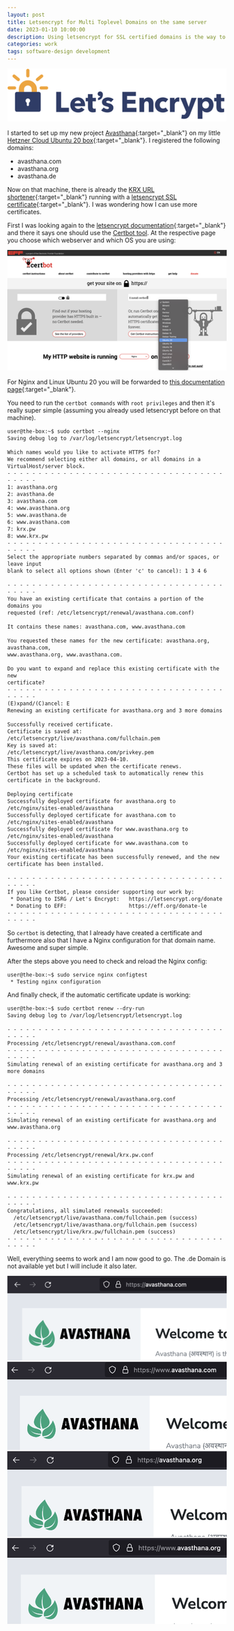 ```yaml
---
layout: post
title: Letsencrypt for Multi Toplevel Domains on the same server
date: 2023-01-10 10:00:00
description: Using letsencrypt for SSL certified domains is the way to go. You can use it also for multi toplevel domains on the same server.
categories: work
tags: software-design development 
---
```


<img src="/assets/images/letsencrypt.png" />

I started to set up my new project [Avasthana](https://www.avasthana.org){:target="_blank"} on my little [Hetzner Cloud Ubuntu 20 box](https://www.hetzner.com/cloud){:target="_blank"}. I registered the following domains:

* avasthana.com
* avasthana.org
* avasthana.de

Now on that machine, there is already the [KRX URL shortener](https://www.krx.pw/){:target="_blank"} running with a [letsencrypt SSL certificate](https://letsencrypt.org/){:target="_blank"}. I was wondering how I can use more certificates. 

First I was looking again to the [letsencrypt documentation](https://letsencrypt.org/getting-started/){:target="_blank"} and there it says one should use the [Certbot tool](https://certbot.eff.org/). At the respective page you choose which webserver and which OS you are using:

<img src="/assets/images/certbot.png" />

For Nginx and Linux Ubuntu 20 you will be forwarded to [this documentation page](https://certbot.eff.org/instructions?ws=nginx&os=ubuntufocal){:target="_blank"}. 

You need to run the `certbot commands` with `root privileges` and then it's really super simple (assuming you already used letsencrypt before on that machine).

```
user@the-box:~$ sudo certbot --nginx
Saving debug log to /var/log/letsencrypt/letsencrypt.log

Which names would you like to activate HTTPS for?
We recommend selecting either all domains, or all domains in a VirtualHost/server block.
- - - - - - - - - - - - - - - - - - - - - - - - - - - - - - - - - - - - - - - -
1: avasthana.org
2: avasthana.de
3: avasthana.com
4: www.avasthana.org
5: www.avasthana.de
6: www.avasthana.com
7: krx.pw
8: www.krx.pw
- - - - - - - - - - - - - - - - - - - - - - - - - - - - - - - - - - - - - - - -
Select the appropriate numbers separated by commas and/or spaces, or leave input
blank to select all options shown (Enter 'c' to cancel): 1 3 4 6

- - - - - - - - - - - - - - - - - - - - - - - - - - - - - - - - - - - - - - - -
You have an existing certificate that contains a portion of the domains you
requested (ref: /etc/letsencrypt/renewal/avasthana.com.conf)

It contains these names: avasthana.com, www.avasthana.com

You requested these names for the new certificate: avasthana.org, avasthana.com,
www.avasthana.org, www.avasthana.com.

Do you want to expand and replace this existing certificate with the new
certificate?
- - - - - - - - - - - - - - - - - - - - - - - - - - - - - - - - - - - - - - - -
(E)xpand/(C)ancel: E
Renewing an existing certificate for avasthana.org and 3 more domains

Successfully received certificate.
Certificate is saved at: /etc/letsencrypt/live/avasthana.com/fullchain.pem
Key is saved at:         /etc/letsencrypt/live/avasthana.com/privkey.pem
This certificate expires on 2023-04-10.
These files will be updated when the certificate renews.
Certbot has set up a scheduled task to automatically renew this certificate in the background.

Deploying certificate
Successfully deployed certificate for avasthana.org to /etc/nginx/sites-enabled/avasthana
Successfully deployed certificate for avasthana.com to /etc/nginx/sites-enabled/avasthana
Successfully deployed certificate for www.avasthana.org to /etc/nginx/sites-enabled/avasthana
Successfully deployed certificate for www.avasthana.com to /etc/nginx/sites-enabled/avasthana
Your existing certificate has been successfully renewed, and the new certificate has been installed.

- - - - - - - - - - - - - - - - - - - - - - - - - - - - - - - - - - - - - - - -
If you like Certbot, please consider supporting our work by:
 * Donating to ISRG / Let's Encrypt:   https://letsencrypt.org/donate
 * Donating to EFF:                    https://eff.org/donate-le
- - - - - - - - - - - - - - - - - - - - - - - - - - - - - - - - - - - - - - - -
```

So `certbot` is detecting, that I already have created a certificate and furthermore also that I have a Nginx configuration for that domain name. Awesome and super simple. 

After the steps above you need to check and reload the Nginx config:

```
user@the-box:~$ sudo service nginx configtest
 * Testing nginx configuration
```

And finally check, if the automatic certificate update is working:

```
user@the-box:~$ sudo certbot renew --dry-run
Saving debug log to /var/log/letsencrypt/letsencrypt.log

- - - - - - - - - - - - - - - - - - - - - - - - - - - - - - - - - - - - - - - -
Processing /etc/letsencrypt/renewal/avasthana.com.conf
- - - - - - - - - - - - - - - - - - - - - - - - - - - - - - - - - - - - - - - -
Simulating renewal of an existing certificate for avasthana.org and 3 more domains

- - - - - - - - - - - - - - - - - - - - - - - - - - - - - - - - - - - - - - - -
Processing /etc/letsencrypt/renewal/avasthana.org.conf
- - - - - - - - - - - - - - - - - - - - - - - - - - - - - - - - - - - - - - - -
Simulating renewal of an existing certificate for avasthana.org and www.avasthana.org

- - - - - - - - - - - - - - - - - - - - - - - - - - - - - - - - - - - - - - - -
Processing /etc/letsencrypt/renewal/krx.pw.conf
- - - - - - - - - - - - - - - - - - - - - - - - - - - - - - - - - - - - - - - -
Simulating renewal of an existing certificate for krx.pw and www.krx.pw

- - - - - - - - - - - - - - - - - - - - - - - - - - - - - - - - - - - - - - - -
Congratulations, all simulated renewals succeeded:
  /etc/letsencrypt/live/avasthana.com/fullchain.pem (success)
  /etc/letsencrypt/live/avasthana.org/fullchain.pem (success)
  /etc/letsencrypt/live/krx.pw/fullchain.pem (success)
- - - - - - - - - - - - - - - - - - - - - - - - - - - - - - - - - - - - - - - -
```

Well, everything seems to work and I am now good to go. The .de Domain is not available yet but I will include it also later.

<img src="/assets/images/avasthana.com.png" />
<img src="/assets/images/www.avasthana.com.png" />
<img src="/assets/images/avasthana.org.png" />
<img src="/assets/images/www.avasthana.org.png" />


